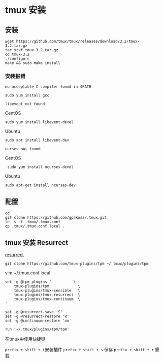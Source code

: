 # tmux 安装

## 安装

```shell
wget https://github.com/tmux/tmux/releases/download/3.2/tmux-3.2.tar.gz
tar xzvf tmux-3.2.tar.gz
cd tmux-3.2
./configure
make && sudo make install
```

### 安装报错

`no acceptable C compiler found in $PATH`

```shell
sudo yum install gcc
```

`libevent not found`

CentOS

```shell
sudo yum install libevent-devel
```

Ubuntu

```shell
sudo apt install libevent-dev
```

`curses not found`

CentOS

```shell
 sudo yum install ncurses-devel
```

Ubuntu
```
sudo apt-get install ncurses-dev
```

## 配置

```shell
cd
git clone https://github.com/gpakosz/.tmux.git
ln -s -f .tmux/.tmux.conf
cp .tmux/.tmux.conf.local .
```

## tmux 安装 Resurrect

[resurrect](https://github.com/tmux-plugins/tmux-resurrect)

```shell
git clone https://github.com/tmux-plugins/tpm ~/.tmux/plugins/tpm
```

vim ~/.tmux.conf.local

```vim
set -g @tpm_plugins '          \
    tmux-plugins/tpm             \
    tmux-plugins/tmux-sensible   \
    tmux-plugins/tmux-resurrect  \
    tmux-plugins/tmux-continuum  \
'

set -g @resurrect-save 'S'
set -g @resurrect-restore 'R'
set -g @continuum-restore 'on'

run '~/.tmux/plugins/tpm/tpm'
```

在tmux中使用快捷键

`prefix + shift + i`安装插件
`prefix + shift + s` 保存
`prefix + shift + r` 重载